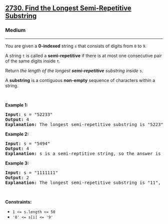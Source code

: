 <h2><a href="https://leetcode.com/problems/find-the-longest-semi-repetitive-substring/">2730. Find the Longest Semi-Repetitive Substring</a></h2><h3>Medium</h3><hr><div><p>You are given a <strong>0-indexed</strong> string <code>s</code> that consists of digits from <code>0</code> to <code>9</code>.</p>

<p>A string <code>t</code> is called a <strong>semi-repetitive</strong> if there is at most one consecutive pair of the same digits inside <code>t</code>.</p>

<p>Return <em>the length of the longest <strong>semi-repetitive</strong> substring inside</em> <code>s</code>.</p>

<p>A <b>substring</b> is a contiguous <strong>non-empty</strong> sequence of characters within a string.</p>

<p>&nbsp;</p>
<p><strong class="example">Example 1:</strong></p>

<pre><strong>Input:</strong> s = "52233"
<strong>Output:</strong> 4
<strong>Explanation:</strong> The longest semi-repetitive substring is "5223", which starts at i = 0 and ends at j = 3. 
</pre>

<p><strong class="example">Example 2:</strong></p>

<pre><strong>Input:</strong> s = "5494"
<strong>Output:</strong> 4
<strong>Explanation:</strong> s is a semi-reptitive string, so the answer is 4.
</pre>

<p><strong class="example">Example 3:</strong></p>

<pre><strong>Input:</strong> s = "1111111"
<strong>Output:</strong> 2
<strong>Explanation:</strong> The longest semi-repetitive substring is "11", which starts at i = 0 and ends at j = 1.
</pre>

<p>&nbsp;</p>
<p><strong>Constraints:</strong></p>

<ul>
	<li><code>1 &lt;= s.length &lt;= 50</code></li>
	<li><code>'0' &lt;= s[i] &lt;= '9'</code></li>
</ul>
</div>